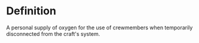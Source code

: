 # Definition

A personal supply of oxygen for the use of crewmembers when temporarily
disconnected from the craft's system.
